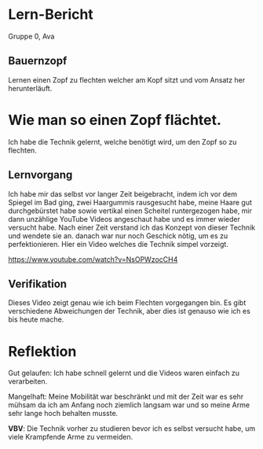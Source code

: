 # Lern-Bericht
Gruppe 0, Ava

## Bauernzopf

Lernen einen Zopf zu flechten welcher am Kopf sitzt und vom Ansatz her herunterläuft.

# Wie man so einen Zopf flächtet.

Ich habe die Technik gelernt, welche benötigt wird, um den Zopf so zu flechten.

## Lernvorgang

Ich habe mir das selbst vor langer Zeit beigebracht, indem ich vor dem Spiegel im Bad ging, zwei Haargummis rausgesucht habe, meine Haare gut durchgebürstet habe sowie vertikal einen Scheitel runtergezogen habe, mir dann unzählige YouTube Videos angeschaut habe und es immer wieder versucht habe. Nach einer Zeit verstand ich das Konzept von dieser Technik und wendete sie an. danach war nur noch Geschick nötig, um es zu perfektionieren. 
Hier ein Video welches die Technik simpel vorzeigt.

 https://www.youtube.com/watch?v=NsOPWzocCH4
 
 
## Verifikation

Dieses Video zeigt genau wie ich beim Flechten vorgegangen bin. Es gibt verschiedene Abweichungen der Technik, aber dies ist genauso wie ich es bis heute mache.

# Reflektion 

Gut gelaufen: Ich habe schnell gelernt und die Videos waren einfach zu verarbeiten. 

Mangelhaft: Meine Mobilität war beschränkt und mit der Zeit war es sehr mühsam da ich am Anfang noch ziemlich langsam war und so meine Arme sehr lange hoch behalten musste.

**VBV**:  Die Technik vorher zu studieren bevor ich es selbst versucht habe, um viele Krampfende Arme zu vermeiden.
